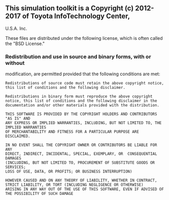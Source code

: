 ## This simulation toolkit is a Copyright (c) 2012-2017 of Toyota InfoTechnology Center,
U.S.A. Inc.

These files are distributed under the following license, which is often called
the "BSD License."

### Redistribution and use in source and binary forms, with or without 
modification, are permitted provided that the following conditions are met:

```
Redistributions of source code must retain the above copyright notice, 
this list of conditions and the following disclaimer.
```
```
Redistributions in binary form must reproduce the above copyright 
notice, this list of conditions and the following disclaimer in the 
documentation and/or other materials provided with the distribution.
```
```
THIS SOFTWARE IS PROVIDED BY THE COPYRIGHT HOLDERS AND CONTRIBUTORS "AS IS" AND 
ANY EXPRESS OR IMPLIED WARRANTIES, INCLUDING, BUT NOT LIMITED TO, THE IMPLIED WARRANTIES 
OF MERCHANTABILITY AND FITNESS FOR A PARTICULAR PURPOSE ARE DISCLAIMED. 
```
```
IN NO EVENT SHALL THE COPYRIGHT OWNER OR CONTRIBUTORS BE LIABLE FOR ANY 
DIRECT, INDIRECT, INCIDENTAL, SPECIAL, EXEMPLARY, OR  CONSEQUENTIAL DAMAGES 
(INCLUDING, BUT NOT LIMITED TO, PROCUREMENT OF SUBSTITUTE GOODS OR SERVICES; 
LOSS OF USE, DATA, OR PROFITS; OR BUSINESS INTERRUPTION)
```
```
HOWEVER CAUSED AND ON ANY THEORY OF LIABILITY, WHETHER IN CONTRACT, 
STRICT LIABILITY, OR TORT (INCLUDING NEGLIGENCE OR OTHERWISE)
ARISING IN ANY WAY OUT OF THE USE OF THIS SOFTWARE, EVEN IF ADVISED OF THE POSSIBILITY OF SUCH DAMAGE
```
